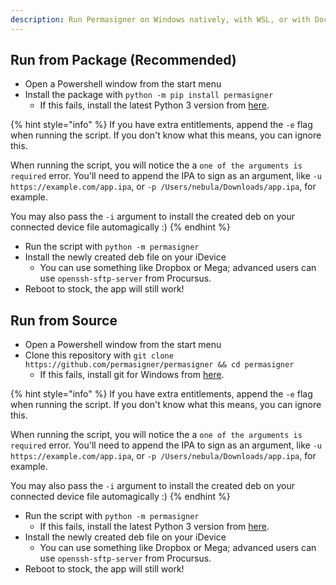 ```yaml
---
description: Run Permasigner on Windows natively, with WSL, or with Docker.
---
```


## Run from Package (Recommended)

* Open a Powershell window from the start menu
* Install the package with `python -m pip install permasigner`
    * If this fails, install the latest Python 3 version from [here](https://python.org).

{% hint style="info" %}
If you have extra entitlements, append the `-e` flag when running the script. If you don't know what this means, you can ignore this.

When running the script, you will notice the a `one of the arguments is required` error. You'll need to append the IPA to sign as an argument, like `-u https://example.com/app.ipa`, or `-p /Users/nebula/Downloads/app.ipa`, for example.

You may also pass the `-i` argument to install the created deb on your connected device file automagically :)
{% endhint %}

* Run the script with `python -m permasigner`
* Install the newly created deb file on your iDevice
    * You can use something like Dropbox or Mega; advanced users can use `openssh-sftp-server` from Procursus.
* Reboot to stock, the app will still work!

## Run from Source

* Open a Powershell window from the start menu
* Clone this repository with `git clone https://github.com/permasigner/permasigner && cd permasigner`
    * If this fails, install git for Windows from [here](https://git-scm.com/download/win).

{% hint style="info" %}
If you have extra entitlements, append the `-e` flag when running the script. If you don't know what this means, you can ignore this.

When running the script, you will notice the a `one of the arguments is required` error. You'll need to append the IPA to sign as an argument, like `-u https://example.com/app.ipa`, or `-p /Users/nebula/Downloads/app.ipa`, for example.

You may also pass the `-i` argument to install the created deb on your connected device file automagically :)
{% endhint %}

* Run the script with `python -m permasigner`
    * If this fails, install the latest Python 3 version from [here](https://python.org).
* Install the newly created deb file on your iDevice
    * You can use something like Dropbox or Mega; advanced users can use `openssh-sftp-server` from Procursus.
* Reboot to stock, the app will still work!
